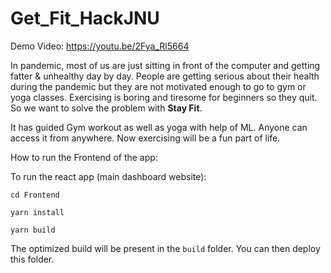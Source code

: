 # Get_Fit_HackJNU

Demo Video: https://youtu.be/2Fya_Rl5664

In pandemic, most of us are just sitting in front of the computer and getting fatter & unhealthy day by day. People are getting serious about their health during the pandemic but they are not motivated enough to go to gym or yoga classes.
Exercising is boring and tiresome for beginners so they quit.
So we want to solve the problem with <strong>Stay Fit</strong>.

It has guided Gym workout as well as yoga with help of ML. Anyone can access it from anywhere. Now exercising will be a fun part of life.



How to run the Frontend of the app:

To run the react app (main dashboard website):

  `cd Frontend`

  `yarn install`

  `yarn build`

The optimized build will be present in the `build` folder. You can then deploy this folder.

